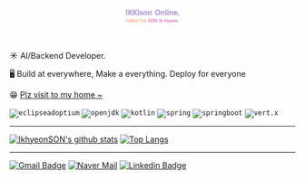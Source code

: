 <p align="center"><a href="https://ikkison.github.io"><img width="20%" alt="IKKIson Online." src="./assets/IKKIson_online_banner.png" /></a></p>

<br />

☀️ AI/Backend Developer.

🖥️ Build at everywhere, Make a everything. Deploy for everyone

😁 [Plz visit to my home ~](https://ikkison.github.io)

<code><img height="20" alt="eclipseadoptium" src="https://img.shields.io/badge/-FF1464?style=for-the-badge&logo=eclipseadoptium&logoColor=white"></code>
<code><img height="20" alt="openjdk" src="https://img.shields.io/badge/-000000?style=for-the-badge&logo=openjdk&logoColor=white"></code>
<code><img height="20" alt="kotlin" src="https://img.shields.io/badge/-7F52FF?style=for-the-badge&logo=kotlin&logoColor=white"></code>
<code><img height="20" alt="spring" src="https://img.shields.io/badge/-6DB33F?style=for-the-badge&logo=spring&logoColor=white"></code>
<code><img height="20" alt="springboot" src="https://img.shields.io/badge/-6DB33F?style=for-the-badge&logo=springboot&logoColor=white"></code>
<code><img height="20" alt="vert.x" src="https://img.shields.io/badge/-782A90?style=for-the-badge&logo=eclipsevertdotx"></code>

---

[![IkhyeonSON's github stats](https://github-readme-stats.vercel.app/api?username=IKKIson&count_private=true&theme=ambient_gradient&show_icons=true)](https://github.com/anuraghazra/github-readme-stats) [![Top Langs](https://github-readme-stats.vercel.app/api/top-langs/?username=IKKIson&layout=compact&hide=css,html,javascript)](https://github.com/anuraghazra/github-readme-stats)

---

[![Gmail Badge](https://img.shields.io/badge/Gmail-d14836?style=for-the-badge&logo=Gmail&logoColor=white&link=mailto:shout2517@gmail.com)](mailto:shout2517@gmail.com) [![Naver Mail](https://img.shields.io/badge/naver-03C75A?style=for-the-badge&logo=naver&logoColor=white)](mailto:shout2517@naver.com) [![Linkedin Badge](https://img.shields.io/badge/-LinkedIn-blue?style=for-the-badge&logo=logmein&logoColor=white&link=https://www.linkedin.com/in/ikhyeon-son-a81487131/)](https://www.linkedin.com/in/ikhyeon-son-a81487131/)
